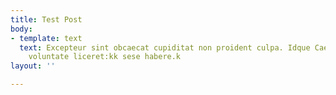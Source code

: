```yaml
---
title: Test Post
body:
- template: text
  text: Excepteur sint obcaecat cupiditat non proident culpa. Idque Caesaris facere
    voluntate liceret:kk sese habere.k
layout: ''

---
```

